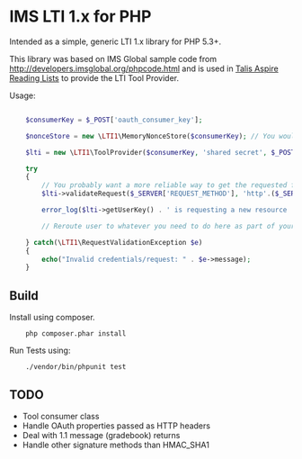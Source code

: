 # IMS LTI 1.x for PHP

Intended as a simple, generic LTI 1.x library for PHP 5.3+.

This library was based on IMS Global sample code from http://developers.imsglobal.org/phpcode.html and is used in [Talis Aspire Reading Lists](http://www.talis.com) to provide the LTI Tool Provider.

Usage:

```php

    $consumerKey = $_POST['oauth_consumer_key'];

    $nonceStore = new \LTI1\MemoryNonceStore($consumerKey); // You wouldn't actually want to use this, I don't think

    $lti = new \LTI1\ToolProvider($consumerKey, 'shared secret', $_POST, $nonceStore);

    try
    {
        // You probably want a more reliable way to get the requested fully qualified URL, as well
        $lti->validateRequest($_SERVER['REQUEST_METHOD'], 'http'.($_SERVER['HTTPS'] ? 's' : '') . '://' . $_SERVER['HOSTNAME'] . $_SERVER['REQUEST_URI']);

        error_log($lti->getUserKey() . ' is requesting a new resource ' . $lti->getResourceKey() . ' for course ' . $lti->getCourseKey());

        // Reroute user to whatever you need to do here as part of your LTI Tool

    } catch(\LTI1\RequestValidationException $e)
    {
        echo("Invalid credentials/request: " . $e->message);
    }
```

## Build

Install using composer.

```
    php composer.phar install
```

Run Tests using:

```
    ./vendor/bin/phpunit test
```


## TODO

* Tool consumer class
* Handle OAuth properties passed as HTTP headers
* Deal with 1.1 message (gradebook) returns
* Handle other signature methods than HMAC_SHA1


